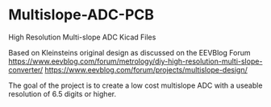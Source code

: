 # Multislope-ADC-PCB
High Resolution Multi-slope ADC Kicad Files

Based on Kleinsteins original design as discussed on the EEVBlog Forum
https://www.eevblog.com/forum/metrology/diy-high-resolution-multi-slope-converter/
https://www.eevblog.com/forum/projects/multislope-design/

The goal of the project is to create a low cost multislope ADC with a useable resolution of 6.5 digits or higher.
